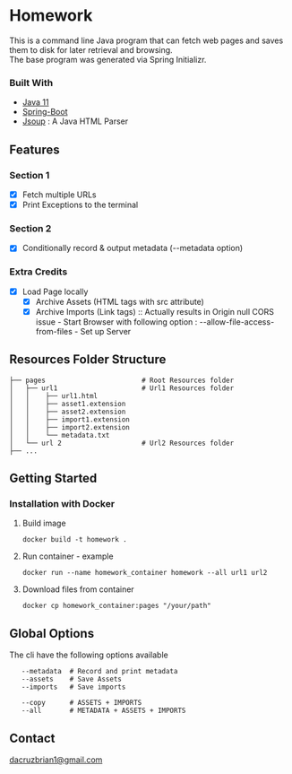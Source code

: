 # Homework

This is a command line Java program that can fetch web pages and saves them to disk for later retrieval and browsing.<br />
The base program was generated via Spring Initializr.

### Built With

- [Java 11](https://www.java.com/fr/)
- [Spring-Boot](https://spring.io/projects/spring-boot)
- [Jsoup](https://jsoup.org/) : A Java HTML Parser

## Features

### Section 1

- [x] Fetch multiple URLs
- [x] Print Exceptions to the terminal

### Section 2

- [x] Conditionally record & output metadata (--metadata option)

### Extra Credits

- [x] Load Page locally
  - [x] Archive Assets (HTML tags with src attribute)
  - [x] Archive Imports (Link tags) :: Actually results in Origin null CORS issue
        - Start Browser with following option : --allow-file-access-from-files
        - Set up Server

## Resources Folder Structure

    ├── pages                        # Root Resources folder
    │   ├── url1                     # Url1 Resources folder
    │   │    ├── url1.html
    │   │    ├── asset1.extension
    │   │    ├── asset2.extension
    │   │    ├── import1.extension
    │   │    ├── import2.extension
    │   │    └── metadata.txt
    │   └── url 2                    # Url2 Resources folder
    ├── ...

<!-- GETTING STARTED -->

## Getting Started

### Installation with Docker

1. Build image
   ```
   docker build -t homework .
   ```
2. Run container - example 
   ```
   docker run --name homework_container homework --all url1 url2
   ```
3. Download files from container
   ```
   docker cp homework_container:pages "/your/path"
   ```

## Global Options

The cli have the following options available

```
   --metadata  # Record and print metadata
   --assets    # Save Assets
   --imports   # Save imports

   --copy      # ASSETS + IMPORTS
   --all       # METADATA + ASSETS + IMPORTS
```

<!-- CONTACT -->

## Contact

dacruzbrian1@gmail.com
